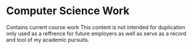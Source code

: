 # Computer Science Work
Contains current course work
This content is not intended for duplication only 
used as a reffrence for future employers as well as 
serve as a record and tool of my academic pursuits.
